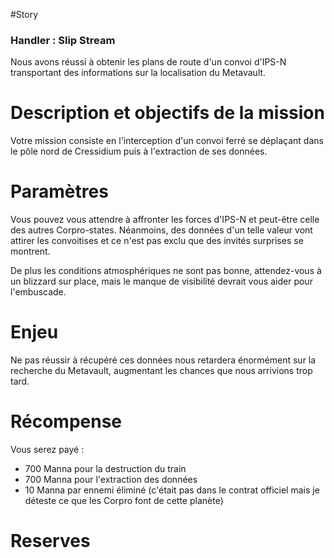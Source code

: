 #Story 

### Handler : Slip Stream

Nous avons réussi à obtenir les plans de route d'un convoi d'IPS-N transportant des informations sur la localisation du Metavault.

# Description et objectifs de la mission

Votre mission consiste en l'interception d'un convoi ferré se déplaçant dans le pôle nord de Cressidium puis à l'extraction de ses données. 

# Paramètres

Vous pouvez vous attendre à affronter les forces d'IPS-N et peut-être celle des autres Corpro-states. Néanmoins, des données d'un telle valeur vont attirer les convoitises et ce n'est pas exclu que  des invités surprises se montrent. 

De plus les conditions atmosphériques ne sont pas bonne, attendez-vous à un blizzard sur place, mais le manque de visibilité devrait vous aider pour l'embuscade.

# Enjeu

Ne pas réussir à récupéré ces données nous retardera énormément sur la recherche du Metavault, augmentant les chances que nous arrivions trop tard.

# Récompense

Vous serez payé : 
- 700 Manna pour la destruction du train
- 700 Manna pour l'extraction des données
- 10 Manna par ennemi éliminé (c'était pas dans le contrat officiel mais je déteste ce que les Corpro font de cette planète)

# Reserves